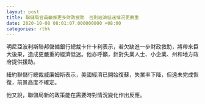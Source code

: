 ```yaml
---
layout: post
title: 聯儲局官員籲推更多財政援助　否則經濟低迷情況更嚴重
date: 2020-10-08 08:01:07.000000000 +08:00
categories: rthk
---
```


明尼亞波利斯聯邦儲備銀行總裁卡什卡利表示，若欠缺進一步財政救助，將帶來巨大後果，造成更嚴重的經濟低迷。他亦呼籲，針對失業人士、小企業、州和地方政府提供援助。

紐約聯儲行總裁威廉姆斯表示，美國經濟已開始復蘇，失業率下降，但遠未完成恢復，前景高度不確定。

他又說，聯儲局新的政策能在需要時對情況變化作出反應。
